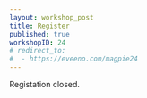 ```yaml
---
layout: workshop_post
title: Register
published: true
workshopID: 24
# redirect_to:
#  - https://eveeno.com/magpie24
---
```

Registation closed.
